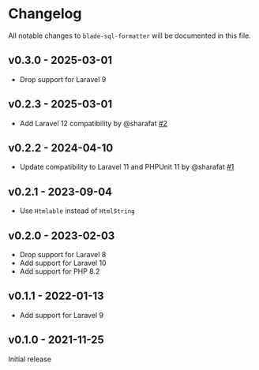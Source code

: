 # Changelog

All notable changes to `blade-sql-formatter` will be documented in this file.

## v0.3.0 - 2025-03-01

- Drop support for Laravel 9

## v0.2.3 - 2025-03-01

- Add Laravel 12 compatibility  by @sharafat [#2](https://github.com/sebdesign/blade-sql-formatter/pull/2)

## v0.2.2 - 2024-04-10

- Update compatibility to Laravel 11 and PHPUnit 11 by @sharafat [#1](https://github.com/sebdesign/blade-sql-formatter/pull/1)

## v0.2.1 - 2023-09-04

- Use `Htmlable` instead of `HtmlString`

## v0.2.0 - 2023-02-03

- Drop support for Laravel 8
- Add support for Laravel 10
- Add support for PHP 8.2

## v0.1.1 - 2022-01-13

- Add support for Laravel 9

## v0.1.0 - 2021-11-25

Initial release
